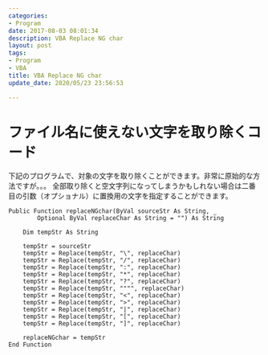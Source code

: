 ```yaml
---
categories:
- Program
date: 2017-08-03 08:01:34
description: VBA Replace NG char
layout: post
tags:
- Program
- VBA
title: VBA Replace NG char
update_date: 2020/05/23 23:56:53

---
```


# ファイル名に使えない文字を取り除くコード

下記のプログラムで、対象の文字を取り除くことができます。非常に原始的な方法ですが。。。
全部取り除くと空文字列になってしまうかもしれない場合は二番目の引数（オプショナル）に置換用の文字を指定することができます。

```vba
Public Function replaceNGchar(ByVal sourceStr As String, _
        Optional ByVal replaceChar As String = "") As String

    Dim tempStr As String
    
    tempStr = sourceStr
    tempStr = Replace(tempStr, "\", replaceChar)
    tempStr = Replace(tempStr, "/", replaceChar)
    tempStr = Replace(tempStr, ":", replaceChar)
    tempStr = Replace(tempStr, "*", replaceChar)
    tempStr = Replace(tempStr, "?", replaceChar)
    tempStr = Replace(tempStr, """", replaceChar)
    tempStr = Replace(tempStr, "<", replaceChar)
    tempStr = Replace(tempStr, ">", replaceChar)
    tempStr = Replace(tempStr, "|", replaceChar)
    tempStr = Replace(tempStr, "[", replaceChar)
    tempStr = Replace(tempStr, "]", replaceChar)

    replaceNGchar = tempStr
End Function
```